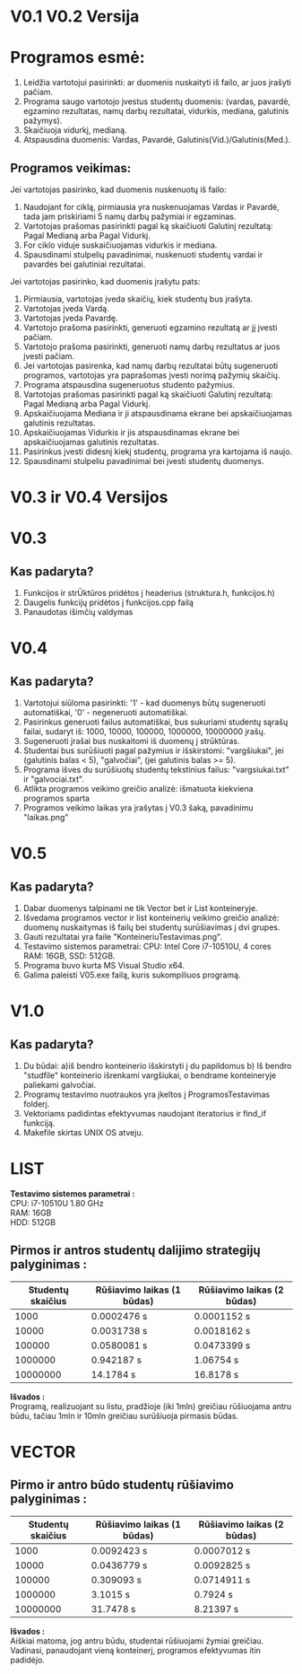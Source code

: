 # V0.1 V0.2 Versija

# Programos esmė:
1. Leidžia vartotojui pasirinkti: ar duomenis nuskaityti iš failo, ar juos įrašyti pačiam.
1. Programa saugo vartotojo įvestus studentų duomenis: (vardas, pavardė,
egzamino rezultatas, namų darbų rezultatai, vidurkis, mediana, galutinis pažymys).
2. Skaičiuoja vidurkį, medianą.
3. Atspausdina duomenis: Vardas, Pavardė, Galutinis(Vid.)/Galutinis(Med.).
## Programos veikimas:
Jei vartotojas pasirinko, kad duomenis nuskenuotų iš failo:
1. Naudojant for ciklą, pirmiausia yra nuskenuojamas Vardas ir Pavardė, tada jam priskiriami 5 namų darbų pažymiai ir egzaminas.
2. Vartotojas prašomas pasirinkti pagal ką skaičiuoti Galutinį rezultatą: Pagal Medianą arba Pagal Vidurkį.
3. For ciklo viduje suskaičiuojamas vidurkis ir mediana.
4. Spausdinami stulpelių pavadinimai, nuskenuoti studentų vardai ir pavardės bei galutiniai rezultatai.

Jei vartotojas pasirinko, kad duomenis įrašytu pats:
1. Pirmiausia, vartotojas įveda skaičių, kiek studentų bus įrašyta.
2. Vartotojas įveda Vardą.
3. Vartotojas įveda Pavardę.
4. Vartotojo prašoma pasirinkti, generuoti egzamino rezultatą ar jį įvesti pačiam.
5. Vartotojo prašoma pasirinkti, generuoti namų darbų rezultatus ar juos įvesti pačiam.
6. Jei vartotojas pasirenka, kad namų darbų rezultatai būtų sugeneruoti programos,
vartotojas yra paprašomas įvesti norimą pažymių skaičių.
7. Programa atspausdina sugeneruotus studento pažymius.
8. Vartotojas prašomas pasirinkti pagal ką skaičiuoti Galutinį rezultatą: Pagal Medianą arba Pagal Vidurkį.
9. Apskaičiuojama Mediana ir ji atspausdinama ekrane bei apskaičiuojamas galutinis rezultatas.
10. Apskaičiuojamas Vidurkis ir jis atspausdinamas ekrane bei apskaičiuojamas galutinis rezultatas.
11. Pasirinkus įvesti didesnį kiekį studentų, programa yra kartojama iš naujo.
12. Spausdinami stulpeliu pavadinimai bei įvesti studentų duomenys.

# V0.3 ir V0.4 Versijos

# V0.3
## Kas padaryta?
1. Funkcijos ir strŪktūros pridėtos į headerius (struktura.h, funkcijos.h)
2. Daugelis funkcijų pridėtos į funkcijos.cpp failą
3. Panaudotas išimčių valdymas
# V0.4
## Kas padaryta?
1. Vartotojui siūloma pasirinkti: '1' - kad duomenys būtų sugeneruoti automatiškai, '0' - negeneruoti automatiškai.
2. Pasirinkus generuoti failus automatiškai, bus sukuriami studentų sąrašų failai, sudaryt iš: 1000, 10000, 100000, 1000000, 10000000 įrašų.
3. Sugeneruoti įrašai bus nuskaitomi iš duomenų į strūktūras.
4. Studentai bus surūšiuoti pagal pažymius ir išskirstomi: "vargšiukai",  jei (galutinis balas < 5), "galvočiai", (jei galutinis balas >= 5).
5. Programa išves du surūšiuotų studentų tekstinius failus: "vargsiukai.txt" ir "galvociai.txt".
6. Atlikta programos veikimo greičio analizė: išmatuota kiekviena programos sparta
7. Programos veikimo laikas yra įrašytas į V0.3 šaką, pavadinimu "laikas.png"
# V0.5
## Kas padaryta?
1. Dabar duomenys talpinami ne tik Vector bet ir List konteineryje.
2. Išvedama programos vector ir list konteinerių veikimo greičio analizė: duomenų nuskaitymas iš failų bei studentų surūšiavimas į dvi grupes.
3. Gauti rezultatai yra faile "KonteineriuTestavimas.png".
4. Testavimo sistemos parametrai: CPU: Intel Core i7-10510U, 4 cores RAM: 16GB, SSD: 512GB.
5. Programa buvo kurta MS Visual Studio x64. 
6. Galima paleisti V05.exe failą, kuris sukompiliuos programą.
# V1.0
## Kas padaryta?
1. Du būdai: 
a)iš bendro konteinerio išskirstyti į du papildomus
b) Iš bendro "studfile" konteinerio išrenkami vargšiukai, o bendrame konteineryje paliekami galvočiai. 
2. Programų testavimo nuotraukos yra įkeltos į ProgramosTestavimas folderį.
3. Vektoriams padidintas efektyvumas naudojant iteratorius ir find_if funkciją.
3. Makefile skirtas UNIX OS atveju.
# LIST
**Testavimo sistemos parametrai :** <br/>
CPU: i7-10510U 1.80 GHz <br/>
RAM: 16GB <br/>
HDD: 512GB <br/>
## Pirmos ir antros studentų dalijimo strategijų palyginimas :
| Studentų skaičius | Rūšiavimo laikas (1 būdas)  | Rūšiavimo laikas (2 būdas)  |
|-------------------|----------------------------------|----------------------------------|
|1000                |0.0002476 s                       |0.0001152 s                       |
|10000               |0.0031738 s                       |0.0018162 s                       |
|100000              |0.0580081 s                       |0.0473399 s                       |
|1000000             |0.942187 s                        |1.06754 s                         |
|10000000            |14.1784 s                         |16.8178 s                         |
 
**Išvados :** <br/>
Programą, realizuojant su listu, pradžioje (iki 1mln) greičiau rūšiuojama antru būdu, tačiau 1mln ir 10mln greičiau surūšiuoja pirmasis būdas.

# VECTOR
## Pirmo ir antro būdo studentų rūšiavimo palyginimas :
| Studentų skaičius | Rūšiavimo laikas (1 būdas)  | Rūšiavimo laikas (2 būdas)  |
|-------------------|----------------------------------|----------------------------------|
|1000                |0.0092423 s                       |0.0007012 s                       |
|10000               |0.0436779 s                       |0.0092825 s                       |
|100000              |0.309093 s                        |0.0714911 s                       |
|1000000             |3.1015 s                          |0.7924 s                          |
|10000000            |31.7478 s                         |8.21397 s                         |
 
**Išvados :** <br/>
Aiškiai matoma, jog antru būdu, studentai rūšiuojami žymiai greičiau. Vadinasi, panaudojant vieną konteinerį, programos efektyvumas itin padidėjo.
